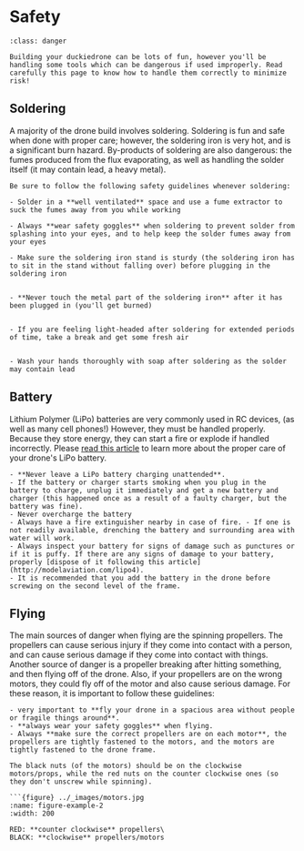 # Safety
```{admonition} Read carefully
:class: danger

Building your duckiedrone can be lots of fun, however you'll be handling some tools which can be dangerous if used improperly. Read carefully this page to know how to handle them correctly to minimize risk!
```

## Soldering
A majority of the drone build involves soldering. Soldering is fun and safe when done with proper care; however, the soldering iron is very hot, and is a significant burn hazard. By-products of soldering are also dangerous: the fumes produced from the flux evaporating, as well as handling the solder itself (it may contain lead, a heavy metal).

```{caution}
Be sure to follow the following safety guidelines whenever soldering:

- Solder in a **well ventilated** space and use a fume extractor to suck the fumes away from you while working

- Always **wear safety goggles** when soldering to prevent solder from splashing into your eyes, and to help keep the solder fumes away from your eyes

- Make sure the soldering iron stand is sturdy (the soldering iron has to sit in the stand without falling over) before plugging in the soldering iron


- **Never touch the metal part of the soldering iron** after it has been plugged in (you'll get burned)


- If you are feeling light-headed after soldering for extended periods of time, take a break and get some fresh air


- Wash your hands thoroughly with soap after soldering as the solder may contain lead
```

## Battery

Lithium Polymer (LiPo) batteries are very commonly used in RC devices, (as well as many cell phones!)  However, they must be handled properly.  Because they store energy, they can start a fire or explode if handled incorrectly. Please [read this article](https://www.getfpv.com/learn/fpv-essentials/drone-battery-safety/) to learn more about the proper care of your drone's LiPo battery.

```{caution}
- **Never leave a LiPo battery charging unattended**.
- If the battery or charger starts smoking when you plug in the battery to charge, unplug it immediately and get a new battery and charger (this happened once as a result of a faulty charger, but the battery was fine).
- Never overcharge the battery
- Always have a fire extinguisher nearby in case of fire. - If one is not readily available, drenching the battery and surrounding area with water will work.
- Always inspect your battery for signs of damage such as punctures or if it is puffy. If there are any signs of damage to your battery, properly [dispose of it following this article](http://modelaviation.com/lipo4).
- It is recommended that you add the battery in the drone before screwing on the second level of the frame.
```

## Flying

The main sources of danger when flying are the spinning propellers. The propellers can cause serious injury if they come into contact with a person, and can cause serious damage if they come into contact with things. Another source of danger is a propeller breaking after hitting something, and then flying off of the drone. Also, if your propellers are on the wrong motors, they could fly off of the motor and also cause serious damage. For these reason, it is important to follow these guidelines:

```{caution}
- very important to **fly your drone in a spacious area without people or fragile things around**.
- **always wear your safety goggles** when flying.
- Always **make sure the correct propellers are on each motor**, the propellers are tightly fastened to the motors, and the motors are tightly fastened to the drone frame. 
```

```{tip}
The black nuts (of the motors) should be on the clockwise motors/props, while the red nuts on the counter clockwise ones (so they don't unscrew while spinning).

```{figure} ../_images/motors.jpg
:name: figure-example-2
:width: 200

RED: **counter clockwise** propellers\
BLACK: **clockwise** propellers/motors
```